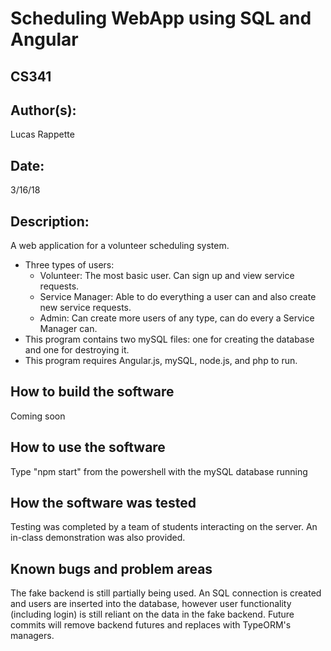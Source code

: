 #  Scheduling WebApp using SQL and Angular
## CS341

## Author(s):

Lucas Rappette

## Date:

3/16/18


## Description:

A web application for a volunteer scheduling system.
- Three types of users:
	- Volunteer: The most basic user. Can sign up and view service requests.
	- Service Manager: Able to do everything a user can and also create new service requests.
	- Admin: Can create more users of any type, can do every a Service Manager can.
- This program contains two mySQL files: one for creating the database and one for destroying it.
- This program requires Angular.js, mySQL, node.js, and php to run.

## How to build the software

Coming soon

## How to use the software

Type "npm start" from the powershell with the mySQL database running

## How the software was tested

Testing was completed by a team of students interacting on the server.
An in-class demonstration was also provided.

## Known bugs and problem areas

The fake backend is still partially being used. An SQL connection is created and users are inserted into the database, however user functionality (including login) is still reliant on the data in the fake backend. Future commits will remove backend futures and replaces with TypeORM's managers.